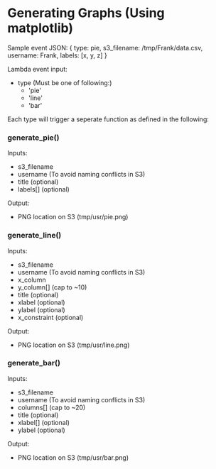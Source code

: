# Generating Graphs (Using matplotlib)

Sample event JSON: 
{
  type: pie,
  s3\_filename: /tmp/Frank/data.csv,
  username: Frank,
  labels: \[x, y, z]
}

Lambda event input: 
- type (Must be one of following:)
  * 'pie'
  * 'line'
  * 'bar'

Each type will trigger a seperate function as defined in the following: 

### generate\_pie()

Inputs: 
- s3\_filename
- username (To avoid naming conflicts in S3)
- title (optional)
- labels[] (optional)

Output: 
- PNG location on S3 (tmp/usr/pie.png)


### generate\_line()

Inputs: 
- s3\_filename
- username (To avoid naming conflicts in S3)
- x\_column
- y\_column[] (cap to ~10)
- title (optional)
- xlabel (optional)
- ylabel (optional)
- x\_constraint (optional)

Output: 
- PNG location on S3 (tmp/usr/line.png)



### generate\_bar()

Inputs: 
- s3\_filename
- username (To avoid naming conflicts in S3)
- columns[] (cap to ~20)
- title (optional)
- xlabel[] (optional)
- ylabel (optional)

Output: 
- PNG location on S3 (tmp/usr/bar.png)
